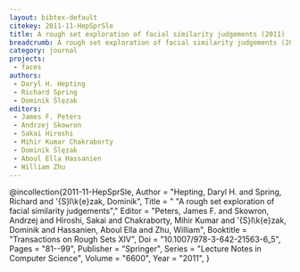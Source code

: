 ```yaml
---
layout: bibtex-default
citekey: 2011-11-HepSprSle
title: A rough set exploration of facial similarity judgements (2011)
breadcrumb: A rough set exploration of facial similarity judgements (2011)
category: journal
projects:
 - faces
authors:
 - Daryl H. Hepting
 - Richard Spring
 - Dominik Ślęzak
editors:
 - James F. Peters
 - Andrzej Skowron
 - Sakai Hiroshi
 - Mihir Kumar Chakraborty
 - Dominik Ślęzak
 - Aboul Ella Hassanien
 - William Zhu
---
```

@incollection{2011-11-HepSprSle,
	Author =  "Hepting, Daryl H. and Spring, Richard and \'{S}l\k{e}zak, Dominik",
	Title = " "A rough set exploration of facial similarity judgements","
	Editor =  "Peters, James F. and Skowron, Andrzej and Hiroshi, Sakai and Chakraborty, Mihir Kumar and \'{S}l\k{e}zak, Dominik and Hassanien, Aboul Ella and Zhu, William",
	Booktitle =  "Transactions on Rough Sets XIV",
	Doi =  "10.1007/978-3-642-21563-6\_5",
	Pages =  "81--99",
	Publisher =  "Springer",
	Series =  "Lecture Notes in Computer Science",
	Volume =  "6600",
	Year =  "2011",
}

